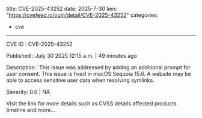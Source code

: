  
title: CVE-2025-43252
date: 2025-7-30
lien: "https://cvefeed.io/vuln/detail/CVE-2025-43252"
categories:
  - cve
---

CVE ID : CVE-2025-43252

Published :  July 30
2025
12:15 a.m. | 49 minutes ago

Description : This issue was addressed by adding an additional prompt for user consent. This issue is fixed in macOS Sequoia 15.6. A website may be able to access sensitive user data when resolving symlinks.

Severity: 0.0 | NA

Visit the link for more details
such as CVSS details
affected products
timeline
and more...
